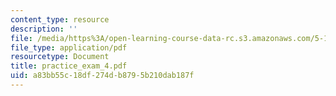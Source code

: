 ```yaml
---
content_type: resource
description: ''
file: /media/https%3A/open-learning-course-data-rc.s3.amazonaws.com/5-13-organic-chemistry-ii-fall-2006/a83bb55c18df274db8795b210dab187f_practice_exam_4.pdf
file_type: application/pdf
resourcetype: Document
title: practice_exam_4.pdf
uid: a83bb55c-18df-274d-b879-5b210dab187f
---
```

